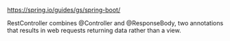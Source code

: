 https://spring.io/guides/gs/spring-boot/

RestController combines @Controller and @ResponseBody, two annotations that results in web requests returning data rather than a view.